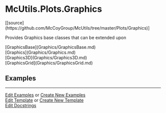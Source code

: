 # <a id="McUtils.Plots.Graphics">McUtils.Plots.Graphics</a> 
<div class="docs-source-link" markdown="1">
[[source](https://github.com/McCoyGroup/McUtils/tree/master/Plots/Graphics)]
</div>
    
Provides Graphics base classes that can be extended upon

<div class="container alert alert-secondary bg-light">
  <div class="row">
   <div class="col" markdown="1">
[GraphicsBase](Graphics/GraphicsBase.md)   
</div>
   <div class="col" markdown="1">
[Graphics](Graphics/Graphics.md)   
</div>
   <div class="col" markdown="1">
[Graphics3D](Graphics/Graphics3D.md)   
</div>
</div>
  <div class="row">
   <div class="col" markdown="1">
[GraphicsGrid](Graphics/GraphicsGrid.md)   
</div>
   <div class="col" markdown="1">
   
</div>
   <div class="col" markdown="1">
   
</div>
</div>
</div>



## Examples




___

[Edit Examples](https://github.com/McCoyGroup/McUtils/edit/master/ci/examples/McUtils/Plots/Graphics.md) or 
[Create New Examples](https://github.com/McCoyGroup/McUtils/new/master/?filename=ci/examples/McUtils/Plots/Graphics.md) <br/>
[Edit Template](https://github.com/McCoyGroup/McUtils/edit/master/ci/docs/McUtils/Plots/Graphics.md) or 
[Create New Template](https://github.com/McCoyGroup/McUtils/new/master/?filename=ci/docs/templates/McUtils/Plots/Graphics.md) <br/>
[Edit Docstrings](https://github.com/McCoyGroup/McUtils/edit/master/Plots/Graphics/__init__.py?message=Update%20Docs)